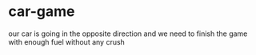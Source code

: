 # car-game
 our car is going in the opposite direction and we need to finish the game with enough fuel without any crush
